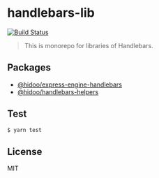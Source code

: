 # handlebars-lib

[![Build Status](https://travis-ci.com/hidoo/handlebars-lib.svg?branch=master)](https://travis-ci.com/hidoo/handlebars-lib)

> This is monorepo for libraries of Handlebars.

## Packages

+ [@hidoo/express-engine-handlebars](./packages/@hidoo/express-engine-handlebars)
+ [@hidoo/handlebars-helpers](./packages/@hidoo/handlebars-helpers)

## Test

```sh
$ yarn test
```

## License

MIT
